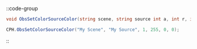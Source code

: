 ::code-group
  ```csharp [Method]
  void ObsSetColorSourceColor(string scene, string source int a, int r, int g, int b, int connection = 0);
  ```
  ```csharp [Example]
  CPH.ObsSetColorSourceColor("My Scene", "My Source", 1, 255, 0, 0);
  ```
::